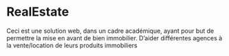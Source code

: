 # RealEstate
 Ceci est une solution web, dans un cadre académique, ayant pour but de permettre la mise en avant de bien immobilier. D’aider différentes agences à la vente/location de leurs produits immobiliers
